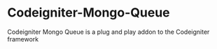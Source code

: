 # Codeigniter-Mongo-Queue

Codeigniter Mongo Queue is a plug and play addon to the Codeigniter framework